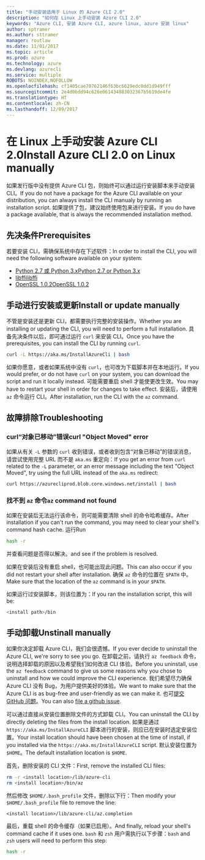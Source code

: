 ```yaml
---
title: "手动安装适用于 Linux 的 Azure CLI 2.0"
description: "如何在 Linux 上手动安装 Azure CLI 2.0"
keywords: "Azure CLI, 安装 Azure CLI, azure linux, azure 安装 linux"
author: sptramer
ms.author: sttramer
manager: routlaw
ms.date: 11/01/2017
ms.topic: article
ms.prod: azure
ms.technology: azure
ms.devlang: azurecli
ms.service: multiple
ROBOTS: NOINDEX,NOFOLLOW
ms.openlocfilehash: cf1405cae70762146f63bc6629edc0dd1d949fff
ms.sourcegitcommit: 2e4d0bdd94c626e061434883032367b5619de4fe
ms.translationtype: HT
ms.contentlocale: zh-CN
ms.lasthandoff: 12/09/2017
---
```

# <a name="install-azure-cli-20-on-linux-manually"></a><span data-ttu-id="d15f8-104">在 Linux 上手动安装 Azure CLI 2.0</span><span class="sxs-lookup"><span data-stu-id="d15f8-104">Install Azure CLI 2.0 on Linux manually</span></span>

<span data-ttu-id="d15f8-105">如果发行版中没有提供 Azure CLI 包，则始终可以通过运行安装脚本来手动安装 CLI。</span><span class="sxs-lookup"><span data-stu-id="d15f8-105">If you do not have a package for the Azure CLI available on your distribution, you can always install the CLI manualy by running an installation script.</span></span> <span data-ttu-id="d15f8-106">如果提供了包，建议始终使用包来进行安装。</span><span class="sxs-lookup"><span data-stu-id="d15f8-106">If you do have a package available, that is always the recommended installation method.</span></span>

## <a name="prerequisites"></a><span data-ttu-id="d15f8-107">先决条件</span><span class="sxs-lookup"><span data-stu-id="d15f8-107">Prerequisites</span></span>

<span data-ttu-id="d15f8-108">若要安装 CLI，需确保系统中存在下述软件：</span><span class="sxs-lookup"><span data-stu-id="d15f8-108">In order to install the CLI, you will need the following software available on your system:</span></span>

* [<span data-ttu-id="d15f8-109">Python 2.7 或 Python 3.x</span><span class="sxs-lookup"><span data-stu-id="d15f8-109">Python 2.7 or Python 3.x</span></span>](https://www.python.org/downloads/)
* [<span data-ttu-id="d15f8-110">libffi</span><span class="sxs-lookup"><span data-stu-id="d15f8-110">libffi</span></span>](https://sourceware.org/libffi/)
* [<span data-ttu-id="d15f8-111">OpenSSL 1.0.2</span><span class="sxs-lookup"><span data-stu-id="d15f8-111">OpenSSL 1.0.2</span></span>](https://www.openssl.org/source/)

## <a name="install-or-update-manually"></a><span data-ttu-id="d15f8-112">手动进行安装或更新</span><span class="sxs-lookup"><span data-stu-id="d15f8-112">Install or update manually</span></span>

<span data-ttu-id="d15f8-113">不管是安装还是更新 CLI，都需要执行完整的安装操作。</span><span class="sxs-lookup"><span data-stu-id="d15f8-113">Whether you are installing or updating the CLI, you will need to perform a full installation.</span></span> <span data-ttu-id="d15f8-114">具备先决条件以后，即可通过运行 `curl` 来安装 CLI。</span><span class="sxs-lookup"><span data-stu-id="d15f8-114">Once you have the prerequisites, you can install the CLI by running `curl`.</span></span>

```bash
curl -L https://aka.ms/InstallAzureCli | bash
```

<span data-ttu-id="d15f8-115">如果你愿意，或者如果系统中没有 `curl`，也可改为下载脚本并在本地运行。</span><span class="sxs-lookup"><span data-stu-id="d15f8-115">If you would prefer, or do not have `curl` on your system, you can download the script and run it locally instead.</span></span> <span data-ttu-id="d15f8-116">可能需要重启 shell 才能使更改生效。</span><span class="sxs-lookup"><span data-stu-id="d15f8-116">You may have to restart your shell in order for changes to take effect.</span></span> <span data-ttu-id="d15f8-117">安装后，请使用 `az` 命令运行 CLI。</span><span class="sxs-lookup"><span data-stu-id="d15f8-117">After installation, run the CLI with the `az` command.</span></span>

## <a name="troubleshooting"></a><span data-ttu-id="d15f8-118">故障排除</span><span class="sxs-lookup"><span data-stu-id="d15f8-118">Troubleshooting</span></span>

### <a name="curl-object-moved-error"></a><span data-ttu-id="d15f8-119">curl“对象已移动”错误</span><span class="sxs-lookup"><span data-stu-id="d15f8-119">curl "Object Moved" error</span></span>

<span data-ttu-id="d15f8-120">如果从有关 `-L` 参数的 `curl` 收到错误，或者收到包含“对象已移动”的错误消息，请尝试使用完整 URL 而不是 `aka.ms` 重定向：</span><span class="sxs-lookup"><span data-stu-id="d15f8-120">If you get an error from `curl` related to the `-L` parameter, or an error message including the text "Object Moved", try using the full URL instead of the `aka.ms` redirect:</span></span>

```bash
curl https://azurecliprod.blob.core.windows.net/install | bash
```

### <a name="az-command-not-found"></a><span data-ttu-id="d15f8-121">找不到 `az` 命令</span><span class="sxs-lookup"><span data-stu-id="d15f8-121">`az` command not found</span></span>

<span data-ttu-id="d15f8-122">如果在安装后无法运行该命令，则可能需要清除 shell 的命令哈希缓存。</span><span class="sxs-lookup"><span data-stu-id="d15f8-122">After installation if you can't run the command, you may need to clear your shell's command hash cache.</span></span> <span data-ttu-id="d15f8-123">运行</span><span class="sxs-lookup"><span data-stu-id="d15f8-123">Run</span></span>

```bash
hash -r
```

<span data-ttu-id="d15f8-124">并查看问题是否得以解决。</span><span class="sxs-lookup"><span data-stu-id="d15f8-124">and see if the problem is resolved.</span></span>

<span data-ttu-id="d15f8-125">如果在安装后没有重启 shell，也可能出现此问题。</span><span class="sxs-lookup"><span data-stu-id="d15f8-125">This can also occur if you did not restart your shell after installation.</span></span> <span data-ttu-id="d15f8-126">确保 `az` 命令的位置在 `$PATH` 中。</span><span class="sxs-lookup"><span data-stu-id="d15f8-126">Make sure that the location of the `az` command is in your `$PATH`.</span></span>

<span data-ttu-id="d15f8-127">如果运行过安装脚本，则该位置为：</span><span class="sxs-lookup"><span data-stu-id="d15f8-127">If you ran the installation script, this will be:</span></span>

```bash
<install path>/bin
```

## <a name="unstinall-manually"></a><span data-ttu-id="d15f8-128">手动卸载</span><span class="sxs-lookup"><span data-stu-id="d15f8-128">Unstinall manually</span></span>

<span data-ttu-id="d15f8-129">如果你决定卸载 Azure CLI，我们会很遗憾。</span><span class="sxs-lookup"><span data-stu-id="d15f8-129">If you ever decide to uninstall the Azure CLI, we're sorry to see you go.</span></span> <span data-ttu-id="d15f8-130">在卸载之前，请执行 `az feedback` 命令，说明选择卸载的原因以及希望我们如何改进 CLI 体验。</span><span class="sxs-lookup"><span data-stu-id="d15f8-130">Before you uninstall, use the `az feedback` command to give us some reasons why you chose to uninstall and how we could improve the CLI experience.</span></span> <span data-ttu-id="d15f8-131">我们希望尽力确保 Azure CLI 没有 Bug，为用户提供美好的体验。</span><span class="sxs-lookup"><span data-stu-id="d15f8-131">We want to make sure that the Azure CLI is as bug-free and user-friendly as we can make it.</span></span> <span data-ttu-id="d15f8-132">也可[提交 GitHub 问题](https://github.com/Azure/azure-cli/issues)。</span><span class="sxs-lookup"><span data-stu-id="d15f8-132">You can also [file a github issue](https://github.com/Azure/azure-cli/issues).</span></span>

<span data-ttu-id="d15f8-133">可以通过直接从安装位置删除文件的方式卸载 CLI。</span><span class="sxs-lookup"><span data-stu-id="d15f8-133">You can uninstall the CLI by directly deleting the files from the install location.</span></span> <span data-ttu-id="d15f8-134">如果是通过 `https://aka.ms/InstallAzureCLI` 脚本进行的安装，则应已在安装时选定安装位置。</span><span class="sxs-lookup"><span data-stu-id="d15f8-134">Your install location should have been chosen at the time of install, if you installed via the `https://aka.ms/InstallAzureCLI` script.</span></span> <span data-ttu-id="d15f8-135">默认安装位置为 `$HOME`。</span><span class="sxs-lookup"><span data-stu-id="d15f8-135">The default installation location is `$HOME`.</span></span>

<span data-ttu-id="d15f8-136">首先，删除安装的 CLI 文件：</span><span class="sxs-lookup"><span data-stu-id="d15f8-136">First, remove the installed CLI files:</span></span>

```bash
rm -r <install location>/lib/azure-cli
rm <install location>/bin/az
```

<span data-ttu-id="d15f8-137">然后修改 `$HOME/.bash_profile` 文件，删除以下行：</span><span class="sxs-lookup"><span data-stu-id="d15f8-137">Then modify your `$HOME/.bash_profile` file to remove the line:</span></span>

```
<install location>/lib/azure-cli/az.completion
```

<span data-ttu-id="d15f8-138">最后，重载 shell 的命令缓存（如果已启用）。</span><span class="sxs-lookup"><span data-stu-id="d15f8-138">And finally, reload your shell's command cache if it uses one.</span></span> <span data-ttu-id="d15f8-139">`bash` 和 `zsh` 用户需执行以下步骤：</span><span class="sxs-lookup"><span data-stu-id="d15f8-139">`bash` and `zsh` users will need to perform this step:</span></span>

```bash
hash -r
```
